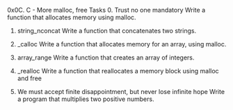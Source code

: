 0x0C. C - More malloc, free
Tasks
0. Trust no one
mandatory
Write a function that allocates memory using malloc.

1. string_nconcat
Write a function that concatenates two strings.

2. _calloc
Write a function that allocates memory for an array, using malloc.

3. array_range
Write a function that creates an array of integers.

4. _realloc
Write a function that reallocates a memory block using malloc and free

5. We must accept finite disappointment, but never lose infinite hope
Write a program that multiplies two positive numbers.


